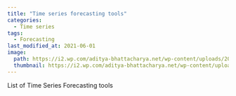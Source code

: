 ```yaml
---
title: "Time series forecasting tools"
categories:
  - Time series
tags:
  - Forecasting
last_modified_at: 2021-06-01
image: 
  path: https://i2.wp.com/aditya-bhattacharya.net/wp-content/uploads/2020/07/MadValidArgusfish-size_restricted.gif?fit=724%2C250&ssl=1
  thumbnail: https://i2.wp.com/aditya-bhattacharya.net/wp-content/uploads/2020/07/MadValidArgusfish-size_restricted.gif?fit=724%2C250&ssl=1
---
```


List of Time Series Forecasting tools

